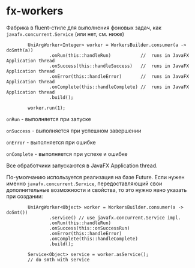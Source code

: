 # fx-workers

Фабрика в fluent-стиле для выполнения фоновых задач, как `javafx.concurrent.Service` (или нет, см. ниже)

````
		UniArgWorker<Integer> worker = WorkersBuilder.consumer(a -> doSmth(a))
				.onRun(this::handleRun)           //  runs in JavaFX Application thread
				.onSuccess(this::handleSuccess)   //  runs in JavaFX Application thread
				.onError(this::handleError)       //  runs in JavaFX Application thread
				.onComplete(this::handleComplete) //  runs in JavaFX Application thread
				.build();
				
		worker.run(1);
````

`onRun` - выполняется при запуске

`onSuccess` - выполняется при успешном завершении

`onError` - выполняется при ошибке

`onComplete` - выполняется при успехе и ошибке

Все обработчики запускаются в JavaFX Application thread.

По-умолчанию используется реализация на базе Future. Если нужен именно `javafx.concurrent.Service`, передоставляющий свои дополнительные возможности и свойства, то это нужно явно указать при создании:

````
		UniArgWorker<Object> worker = WorkersBuilder.consumer(a -> doSmt())
				.service() // use javafx.concurrent.Service impl.
				.onRun(this::handleRun)
				.onSuccess(this::onSuccessRun)
				.onError(this::handleError)
				.onComplete(this::handleComplete)
				.build();
		
		Service<Object> service = worker.asService();
		// do smth with service
````

